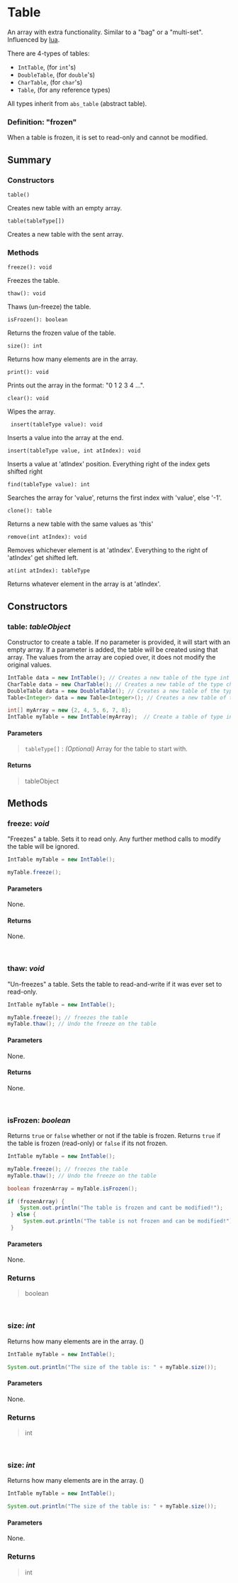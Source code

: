 # Table

An array with extra functionality.  Similar to a "bag" or a "multi-set".
Influenced by [lua](https://create.roblox.com/docs/reference/engine/libraries/table).

There are 4-types of tables: 
- `IntTable`, (for `int`'s)
- `DoubleTable`, (for `double`'s)
- `CharTable`,  (for `char`'s)
- `Table`, (for any reference types)

All types inherit from `abs_table` (abstract table).

### Definition: "frozen"
When a table is frozen, it is set to read-only and cannot be modified.

## Summary

### Constructors
    table()
Creates new table with an empty array.
        
    table(tableType[])
Creates a new table with the sent array.

### Methods

    freeze(): void
Freezes the table.

    thaw(): void
Thaws (un-freeze) the table.

    isFrozen(): boolean
Returns the frozen value of the table.

    size(): int
Returns how many elements are in the array.

    print(): void
Prints out the array in the format: "0 1 2 3 4 ...".

    clear(): void
Wipes the array.

     insert(tableType value): void
Inserts a value into the array at the end.

    insert(tableType value, int atIndex): void
Inserts a value at 'atIndex' position. Everything right of the index gets shifted right

    find(tableType value): int
Searches the array for 'value', returns the first index with 'value', else '-1'.

    clone(): table
Returns a new table with the same values as 'this'

    remove(int atIndex): void
Removes whichever element is at 'atIndex'. Everything to the right of 'atIndex' get shifted left.

    at(int atIndex): tableType
Returns whatever element in the array is at 'atIndex'.



## Constructors

### table: *tableObject*
Constructor to create a table. If no parameter is provided, it will start with an empty array. If a parameter is added, the table will be created using that array. The values from the array are copied over, it does not modify the original values.
```java
IntTable data = new IntTable(); // Creates a new table of the type int
CharTable data = new CharTable(); // Creates a new table of the type char
DoubleTable data = new DoubleTable(); // Creates a new table of the type double
Table<Integer> data = new Table<Integer>(); // Creates a new table of the type Integer

int[] myArray = new {2, 4, 5, 6, 7, 8};
IntTable myTable = new IntTable(myArray);  // Create a table of type int with `myArray` 
```

#### **Parameters**
> ``` tableType[] ```  : *(Optional)* Array for the table to start with.

#### **Returns**
>  tableObject


## Methods

### freeze: *void*
"Freezes" a table. Sets it to read only. Any further method calls to modify the table will be ignored.
```java
IntTable myTable = new IntTable();  

myTable.freeze();
```

#### **Parameters**

None.

#### **Returns**
None.

<br>

### thaw: *void*
"Un-freezes" a table. Sets the table to read-and-write if it was ever set to read-only.
```java
IntTable myTable = new IntTable();  

myTable.freeze(); // freezes the table
myTable.thaw(); // Undo the freeze on the table
```

#### **Parameters**
None.

#### **Returns**
None.

<br>

### isFrozen: *boolean*
Returns `true` or `false` whether or not if the table is frozen. Returns `true` if the table is frozen (read-only) or `false` if its not frozen.
```java
IntTable myTable = new IntTable();  

myTable.freeze(); // freezes the table
myTable.thaw(); // Undo the freeze on the table

boolean frozenArray = myTable.isFrozen();

if (frozenArray) {
    System.out.println("The table is frozen and cant be modified!");
 } else {
     System.out.println("The table is not frozen and can be modified!");
 }

```

#### Parameters
None.

### Returns
> boolean

<br>


### size: *int*
Returns how many elements are in the array. ()
```java
IntTable myTable = new IntTable();  

System.out.println("The size of the table is: " + myTable.size());
```

#### Parameters
None.

### Returns
> int

<br>

### size: *int*
Returns how many elements are in the array. ()
```java
IntTable myTable = new IntTable();  

System.out.println("The size of the table is: " + myTable.size());
```

#### Parameters
None.

### Returns
> int

<br>